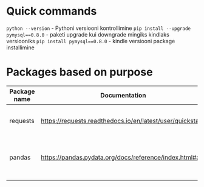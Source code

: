 # Quick commands
```python --version``` - Pythoni versiooni kontrollimine
```pip install --upgrade pymysql==0.8.0``` - paketi upgrade kui downgrade mingiks kindlaks versiooniks
```pip install pymysql==0.8.0``` - kindle versiooni package installimine

# Packages based on purpose
|Package name| Documentation  | Purpose  |  
|---|---|---|
| requests  | https://requests.readthedocs.io/en/latest/user/quickstart/  | API calls and processin libary  |  
| pandas    | https://pandas.pydata.org/docs/reference/index.html#api     | Pandas data frames and data manipulation package  | 
|   |   |   | 
